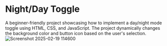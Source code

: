 

# Night/Day Toggle

A beginner-friendly project showcasing how to implement a day/night mode toggle using HTML, CSS, and JavaScript. 
The project dynamically changes the background color and button icon based on the user's selection.
![Screenshot 2025-02-19 114600](https://github.com/user-attachments/assets/417955e3-5b7c-480a-9705-7cec5ee2c223)


	






